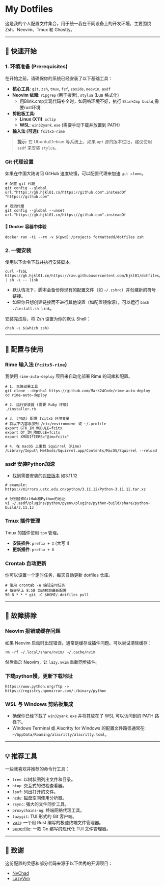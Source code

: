 # My Dotfiles

这是我的个人配置文件集合，用于统一我在不同设备上的开发环境，主要围绕 Zsh、Neovim、Tmux 和 Ghostty。

---

## 🚀 快速开始

### 1. 环境准备 (Prerequisites)

在开始之前，请确保你的系统已经安装了以下基础工具：

-   **核心工具**: `git`, `zsh`, `tmux`, `fzf`, `zoxide`, `neovim`, `asdf`
-   **Neovim 依赖**: `ripgrep` (用于搜索), `stylua` (Lua 格式化)
    - 用Blink.cmp实现代码补全时，如网络环境不好，执行 `BlinkCmp build`,需要rust环境
-   **剪贴板工具**:
    -   **Linux (X11)**: `xclip`
    -   **WSL**: `win32yank.exe` (需要手动下载并放置到 PATH)
-   **输入法 (可选)**: `fcitx5-rime`

> **提示**: 在 Ubuntu/Debian 等系统上，如果 `apt` 源的版本过旧，建议使用 `asdf` 来安装 `stylua`。

### Git 代理设置

如果在中国大陆访问 GitHub 速度较慢，可以配置代理来加速 `git clone`。

```shell
# 配置 git 代理
git config --global url."https://gh.hjkl01.cn/https://github.com".insteadOf "https://github.com"

# 取消代理
git config --global --unset url."https://gh.hjkl01.cn/https://github.com".insteadOf
```

#### 🐳 Docker 容器中体验

```
docker run -ti --rm -v $(pwd):/projects formattedd/dotfiles zsh
```



### 2. 一键安装

使用以下命令下载并执行安装脚本。

```shell
curl -fsSL https://gh.hjkl01.cn/https://raw.githubusercontent.com/hjkl01/dotfiles/refs/heads/master/installer.sh | sh -s -- link
```

-   默认情况下，脚本会备份你现有的配置文件（如 `~/.zshrc`）并创建新的符号链接。
-   如果你只想创建链接而不进行其他设置（如配置镜像源），可以运行 `bash ./install.sh link`。

安装完成后，将 Zsh 设置为你的默认 Shell：

```shell
chsh -s $(which zsh)
```

---

## 🔧 配置与使用

### Rime 输入法 (`fcitx5-rime`)

我使用 `rime-auto-deploy` 项目来自动化部署 Rime 的词库和配置。

```shell
# 1. 克隆部署工具
git clone --depth=1 https://github.com/Mark24Code/rime-auto-deploy
cd rime-auto-deploy

# 2. 运行安装器 (需要 Ruby 环境)
./installer.rb

# 3. (可选) 配置 fcitx5 环境变量
# 将以下内容添加到 /etc/environment 或 ~/.profile
export GTK_IM_MODULE=fcitx
export QT_IM_MODULE=fcitx
export XMODIFIERS="@im=fcitx"

# 4. 在 macOS 上重载 Squirrel (Rime)
/Library/Input\ Methods/Squirrel.app/Contents/MacOS/Squirrel --reload
```

### asdf 安装Python加速

  - 找到需要安装的[对应版本](https://mirrors.cernet.edu.cn/list/pythonxy) 如3.11.12
```
# example:
https://mirrors.ustc.edu.cn/python/3.11.12/Python-3.11.12.tar.xz

# 分别替换GitHub和Python的地址
vi ~/.asdf/plugins/python/pyenv/plugins/python-build/share/python-build/3.11.13
```

### Tmux 插件管理

Tmux 的插件使用 `tpm` 管理。

-   **安装插件**: `prefix + I` (大写 I)
-   **更新插件**: `prefix + U`

### Crontab 自动更新

你可以设置一个定时任务，每天自动更新 dotfiles 仓库。

```cron
# 使用 crontab -e 编辑定时任务
# 每天早上 8:50 自动拉取最新配置
50 8 * * * git -C $HOME/.dotfiles pull
```

---

## 🤔 故障排除

### Neovim 报错或缓存问题

如果 Neovim 启动时出现错误，通常是缓存或插件问题。可以尝试清除缓存：

```shell
rm -rf ~/.local/share/nvim/ ~/.cache/nvim
```
然后重启 Neovim，让 `lazy.nvim` 重新同步插件。

### 下载python慢，更新下载地址

```shell
https://www.python.org/ftp -> https://registry.npmmirror.com/-/binary/python
```

### WSL 与 Windows 剪贴板集成

-   确保你已经下载了 `win32yank.exe` 并将其放在了 WSL 可以访问到的 PATH 路径下。
-   Windows Terminal 或 Alacritty for Windows 的配置文件路径通常在: `~/AppData/Roaming/alacritty/alacritty.toml`。

---

## 💡 推荐工具

一些我喜欢并推荐的命令行工具：

-   `tree`: 以树状图列出文件和目录。
-   `htop`: 交互式的进程查看器。
-   `lsof`: 列出打开的文件。
-   `ncdu`: 磁盘空间使用分析器。
-   `rsync`: 强大的文件同步工具。
-   `proxychains-ng`: 终端网络代理工具。
-   `lazygit`: TUI 形式的 Git 客户端。
-   [yazi](https://github.com/sxyazi/yazi): 一个用 Rust 编写的极速终端文件管理器。
-   [superfile](https://github.com/yorukot/superfile): 一款 Go 编写的现代化 TUI 文件管理器。

---

## 🙏 致谢

这份配置的灵感和部分代码来源于以下优秀的开源项目：

-   [NvChad](https://github.com/NvChad/NvChad)
-   [LazyVim](https://github.com/LazyVim/LazyVim)
